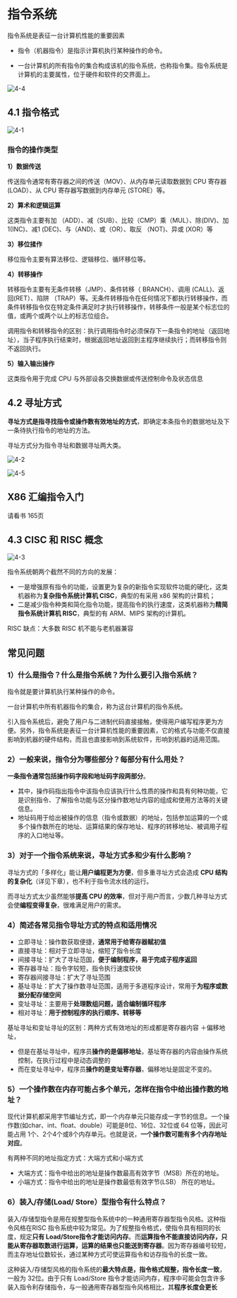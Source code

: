 # 指令系统

指令系统是表征一台计算机性能的重要因素

- 指令（机器指令）是指示计算机执行某种操作的命令。

- 一台计算机的所有指令的集合构成该机的指令系统，也称指令集。指令系统是计算机的主要属性，位于硬件和软件的交界面上。

![4-4](./doc/4-4.png)

## 4.1 指令格式

![4-1](./doc/4-1.png)

### 指令的操作类型

**1）数据传送**

传送指令通常有寄存器之间的传送（MOV）、从内存单元读取数据到 CPU 寄存器(LOAD）、从 CPU 寄存器写数据到内存单元 (STORE）等。

**2）算术和逻辑运算**

这类指令主要有加 （ADD）、减（SUB）、比较（CMP）乘（MUL）、除(DIV)、加1(INC)、减1 (DEC)、与（AND)、或（OR）、取反 （NOT)、异或 (XOR）等

**3）移位揉作**

移位指令主要有算法移位、逻辑移位、循环移位等。

**4）转移操作**

转移指令主要有无条件转移（JMP）、条件转移（ BRANCH）、调用 (CALL)、返回(RET）、陷阱 （TRAP）等。无条件转移指令在任何情况下都执行转移操作，而条件转移指令仅在特定条件满足时才执行转移操作，转移条件一般是某个标志位的值，或两个或两个以上的标志位组合。

调用指令和转移指令的区别：执行调用指令时必须保存下一条指令的地址（返回地址），当子程序执行结束时，根据返回地址返回到主程序继续执行；而转移指令则不返回执行。

**5）输入输出操作**

这类指令用于完成 CPU 与外部设各交换数据或传送控制命令及状态信息

## 4.2 寻址方式

**寻址方式是指寻找指令或操作数有效地址的方式**，即确定本条指令的数据地址及下一条待执行指令的地址的方法。

寻址方式分为指令寻址和数据寻址两大类。

![4-2](./doc/4-2.png)

![4-5](./doc/4-5.png)

## X86 汇编指令入门

请看书 165页

## 4.3 CISC 和 RISC 概念

![4-3](./doc/4-3.png)

指令系统朝两个截然不同的方向的发展：

- 一是增强原有指令的功能，设置更为复杂的新指令实现软件功能的硬化，这类机器称为**复杂指令系统计算机 CISC**，典型的有采用 x86 架构的计算机；
- 二是减少指令种类和简化指令功能，提高指令的执行速度，这类机器称为**精简指令系统计算机 RISC**，典型的有 ARM、MIPS 架构的计算机。

RISC 缺点：大多数 RISC 机不能与老机器兼容

## 常见问题

### 1）什么是指令？什么是指令系统？为什么要引入指令系统？

指令就是要计算机执行某种操作的命令。

一台计算机中所有机器指令的集合，称为这台计算机的指令系统。

引入指令系统后，避免了用户与二进制代码直接接触，使得用户编写程序更为方便。另外，指令系统是表征一台计算机性能的重要因素，它的格式与功能不仅直接影响到机器的硬件结构，而且也直接影响到系统软件，形响到机器的适用范围。

### 2）一般来说，指令分为哪些部分？每部分有什么用处？

**一条指令通常包括操作码字段和地址码字段两部分**。

- 其中，操作码指出指令中该指令应该执行什么性质的操作和具有何种功能，它是识别指令、了解指令功能与区分操作数地址内容的组成和使用方法等的关键信息。
- 地址码用于给出被操作的信息（指令或数据）的地址，包括参加运算的一个或多个操作数所在的地址、运算结果的保存地址、程序的转移地址、被调用子程序的入口地址等。

### 3）对于一个指令系统来说，寻址方式多和少有什么影响？

寻址方式的「多样化」能让**用户编程更为方便**，但多重寻址方式会造成 **CPU 结构的复杂化**（详见下章），也不利于指令流水线的运行。

而寻址方式太少虽然能够**提高 CPU 的效率**，但对于用户而言，少数几种寻址方式会使**编程变得复杂**，很难满足用户的需求。

### 4）简述各常见指令导址方式的特点和适用情况

- 立即寻址：操作数获取便捷，**通常用于给寄存器赋初值**
- 直接寻址：相对于立即寻址，缩短了指令长度
- 间接寻址：扩大了寻址范国，**便于编制程序，易于完成子程序返回**
- 寄存器寻址：指令字较短，指令执行速度较快
- 寄存器间接寻址：扩大了寻址范围
- 基址寻址：扩大了操作数寻址范围，适用于多道程序设计，常用于**为程序或数据分配存储空间**
- 变址寻址：主要用于**处理数组问题，适合编制循环程序**
- 相对寻址：**用于控制程序的执行顺序、转移等**


基址寻址和变址寻址的区别：两种方式有效地址的形成都是寄存器内容 ＋偏移地址，

- 但是在基址寻址中，程序员**操作的是偏移地址**，基址寄存器的内容由操作系统控制，在执行过程中是动态调整的
- 而在变址寻址中，程序员**操作的是变址寄存器**，偏移地址是固定不变的。

### 5）一个操作数在内存可能占多个单元，怎样在指令中给出操作数的地址？

现代计算机都采用字节编址方式，即一个内存单元只能存成一字节的信息。一个操作数(如char、int、float、double）可能是8位、16位、32位或 64 位等，因此可能占用 1个、2个4个或8个内存单元。也就是说，**一个操作数可能有多个内存地址对应**。

有两种不同的地址指定方式：大端方式和小端方式

- 大端方式：指令中给出的地址是操作数最高有效字节（MSB）所在的地址。
- 小端方式：指令中给出的地址是操作数最低有效字节(LSB） 所在的地址。

### 6）装入/存储(Load/ Store）型指令有什么特点？

装入/存储型指令是用在规整型指令系统中的一种通用寄存器型指令风格。这种指令风格在RISC 指令系统中较为常见。为了规整指令格式，使指令具有相同的长度，规定**只有 Load/Store指令才能访问内存**。而**运算指令不能直接访问内存，只能从寄存器取数进行运算，运算的结果也只能送到寄存器**。因为寄存器编号较短，而主存地址位数较长，通过某种方式可使运算指令和访存指令的长度一致。

这种装入/存储型风格的指令系统的**最大特点是，指令格式规整，指令长度一致**，一般为 32位。由于只有 Load/Store 指令才能访问内存，程序中可能会包含许多装入指令利存储指令，与一般通用寄存器型指令风格相比，其**程序长度会更长**

